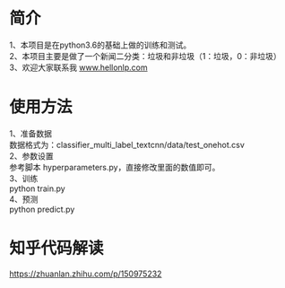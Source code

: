 # 简介
1、本项目是在python3.6的基础上做的训练和测试。  
2、本项目主要是做了一个新闻二分类：垃圾和非垃圾（1：垃圾，0：非垃圾） 
3、欢迎大家联系我 www.hellonlp.com  
 
# 使用方法
1、准备数据  
数据格式为：classifier_multi_label_textcnn/data/test_onehot.csv  
2、参数设置  
参考脚本 hyperparameters.py，直接修改里面的数值即可。  
3、训练  
python train.py  
4、预测  
python predict.py  
 
# 知乎代码解读  
https://zhuanlan.zhihu.com/p/150975232  
